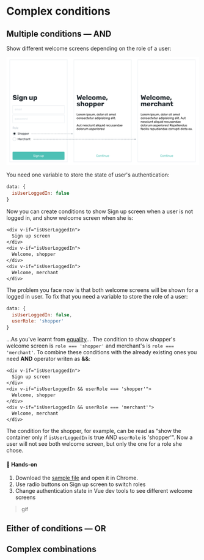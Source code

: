 # Complex conditions

## Multiple conditions — AND

Show different welcome screens depending on the role of a user:

![lo-fi wireframes of three screens: Sign up and 2 different welcome screens](./images/condition-complex-wireframes-1.png)

You need one variable to store the state of user's authentication:

```js
data: {
  isUserLoggedIn: false
}
```

Now you can create conditions to show Sign up screen when a user is not logged in, and show welcome screen when she is:

```vue
<div v-if="isUserLoggedIn">
  Sign up screen
</div>
<div v-if="isUserLoggedIn">
  Welcome, shopper
</div>
<div v-if="isUserLoggedIn">
  Welcome, merchant
</div>
```

The problem you face now is that both welcome screens will be shown for a logged in user. To fix that you need a variable to store the role of a user:

```js
data: {
  isUserLoggedIn: false,
  userRole: 'shopper'
}
```

...As you've learnt from [equality](equality.md)... The condition to show shopper's welcome screen is `role === 'shopper'` and merchant's is `role === 'merchant'`. To combine these conditions with the already existing ones you need **AND** operator writen as **&&**:

```vue
<div v-if="isUserLoggedIn">
  Sign up screen
</div>
<div v-if="isUserLoggedIn && userRole === 'shopper'">
  Welcome, shopper
</div>
<div v-if="isUserLoggedIn && userRole === 'merchant'">
  Welcome, merchant
</div>
```

The condition for the shopper, for example, can be read as “show the container only if `isUserLoggedIn` is true AND `userRole` is 'shopper'”. Now a user will not see both welcome screen, but only the one for a role she chose.

#### 👐 Hands-on

1. Download the [sample file](./../../../course-files/interaction-basics/conditionals-equality-1.html.zip) and open it in Chrome.
2. Use radio buttons on Sign up screen to switch roles
3. Change authentication state in Vue dev tools to see different welcome screens

> gif

## Either of conditions — OR

## Complex combinations

